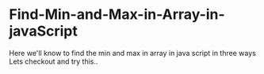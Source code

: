 # Find-Min-and-Max-in-Array-in-javaScript

Here we'll know to find the min and max in array in java script in three ways 
Lets checkout and try this..
